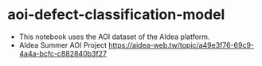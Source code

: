 # aoi-defect-classification-model
* This notebook uses the AOI dataset of the AIdea platform.
* AIdea Summer AOI Project
https://aidea-web.tw/topic/a49e3f76-69c9-4a4a-bcfc-c882840b3f27
